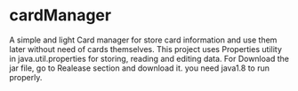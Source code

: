 # cardManager
A simple and light Card manager for store card information and use them later without need of cards themselves. This project uses Properties utility in java.util.properties for storing, reading and editing data.
For Download the jar file, go to Realease section and download it. you need java1.8 to run properly.
